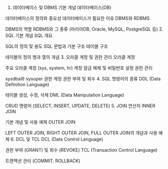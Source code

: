 1. 데이터베이스 및 DBMS 기본 개념
데이터베이스(DB)

데이터베이스의 정의와 중요성
데이터베이스가 필요한 이유
DBMS와 RDBMS

DBMS의 역할
RDBMS와 그 종류 (마리아DB, Oracle, MySQL, PostgreSQL 등)
2. SQL 기본 개념
SQL 개요

SQL의 정의 및 용도
SQL 문법과 기본 구조
테이블 구조

테이블의 정의
행과 열의 개념
3. 오라클 계정 및 권한 관리
오라클 계정

주요 오라클 계정 (sys, system, hr)
계정 잠금 해제 및 비밀번호 설정
권한 관리

sysdba와 sysoper 권한
계정 권한 부여 및 회수
4. SQL 명령어의 종류
DDL (Data Definition Language)

테이블 생성, 수정, 삭제
DML (Data Manipulation Language)

CRUD 명령어 (SELECT, INSERT, UPDATE, DELETE)
5. JOIN 연산자
INNER JOIN

기본 개념 및 사용 예제
OUTER JOIN

LEFT OUTER JOIN, RIGHT OUTER JOIN, FULL OUTER JOIN의 개념과 사용 예제
6. DCL 및 TCL
DCL (Data Control Language)

권한 부여 (GRANT) 및 회수 (REVOKE)
TCL (Transaction Control Language)

트랜잭션 관리 (COMMIT, ROLLBACK)
